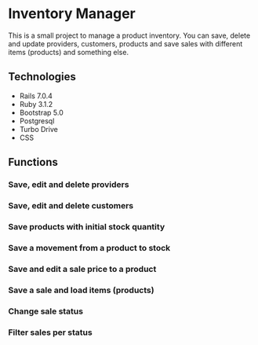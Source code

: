 # Inventory Manager

This is a small project to manage a product inventory. You can save, delete and update providers, customers, products and save sales with different items (products) and something else.

## Technologies

- Rails 7.0.4
- Ruby 3.1.2
- Bootstrap 5.0
- Postgresql
- Turbo Drive
- CSS

## Functions

### Save, edit and delete providers



### Save, edit and delete customers

### Save products with initial stock quantity

### Save a movement from a product to stock

### Save and edit a sale price to a product

### Save a sale and load items (products)

### Change sale status

### Filter sales per status
